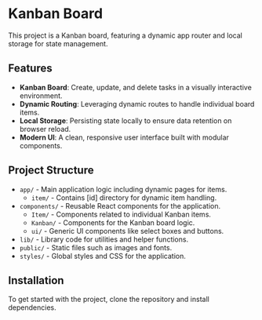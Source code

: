 # Kanban Board

This project is a Kanban board, featuring a dynamic app router and local storage for state management.

## Features

- **Kanban Board**: Create, update, and delete tasks in a visually interactive environment.
- **Dynamic Routing**: Leveraging dynamic routes to handle individual board items.
- **Local Storage**: Persisting state locally to ensure data retention on browser reload.
- **Modern UI**: A clean, responsive user interface built with modular components.

## Project Structure

- `app/` - Main application logic including dynamic pages for items.
  - `item/` - Contains [id] directory for dynamic item handling.
- `components/` - Reusable React components for the application.
  - `Item/` - Components related to individual Kanban items.
  - `Kanban/` - Components for the Kanban board logic.
  - `ui/` - Generic UI components like select boxes and buttons.
- `lib/` - Library code for utilities and helper functions.
- `public/` - Static files such as images and fonts.
- `styles/` - Global styles and CSS for the application.

## Installation

To get started with the project, clone the repository and install dependencies.


